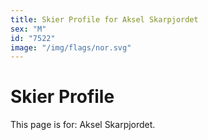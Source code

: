 ```yaml
---
title: Skier Profile for Aksel Skarpjordet
sex: "M"
id: "7522"
image: "/img/flags/nor.svg" 
---
```


# Skier Profile

This page is for: Aksel Skarpjordet.
    
